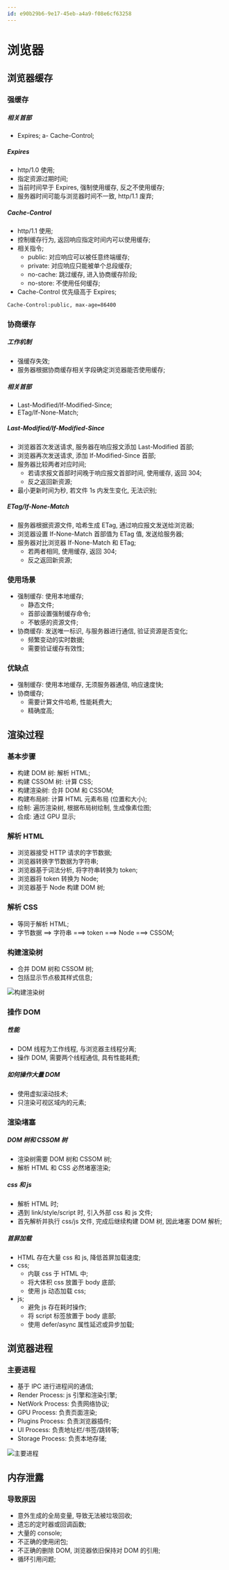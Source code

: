 ```yaml
---
id: e90b29b6-9e17-45eb-a4a9-f08e6cf63258
---
```


# 浏览器

## 浏览器缓存

### 强缓存

##### 相关首部

- Expires;
  a- Cache-Control;

##### Expires

- http/1.0 使用;
- 指定资源过期时间;
- 当前时间早于 Expires, 强制使用缓存, 反之不使用缓存;
- 服务器时间可能与浏览器时间不一致, http/1.1 废弃;

##### Cache-Control

- http/1.1 使用;
- 控制缓存行为, 返回响应指定时间内可以使用缓存;
- 相关指令;
  - public: 对应响应可以被任意终端缓存;
  - private: 对应响应只能被单个总段缓存;
  - no-cache: 跳过缓存, 进入协商缓存阶段;
  - no-store: 不使用任何缓存;
- Cache-Control 优先级高于 Expires;

```bash
Cache-Control:public, max-age=86400
```

### 协商缓存

##### 工作机制

- 强缓存失效;
- 服务器根据协商缓存相关字段确定浏览器能否使用缓存;

##### 相关首部

- Last-Modified/If-Modified-Since;
- ETag/If-None-Match;

##### Last-Modified/If-Modified-Since

- 浏览器首次发送请求, 服务器在响应报文添加 Last-Modified 首部;
- 浏览器再次发送请求, 添加 If-Modified-Since 首部;
- 服务器比较两者对应时间;
  - 若请求报文首部时间晚于响应报文首部时间, 使用缓存, 返回 304;
  - 反之返回新资源;
- 最小更新时间为秒, 若文件 1s 内发生变化, 无法识别;

##### ETag/If-None-Match

- 服务器根据资源文件, 哈希生成 ETag, 通过响应报文发送给浏览器;
- 浏览器设置 If-None-Match 首部值为 ETag 值, 发送给服务器;
- 服务器对比浏览器 If-None-Match 和 ETag;
  - 若两者相同, 使用缓存, 返回 304;
  - 反之返回新资源;

### 使用场景

- 强制缓存: 使用本地缓存;
  - 静态文件;
  - 首部设置强制缓存命令;
  - 不敏感的资源文件;
- 协商缓存: 发送唯一标识, 与服务器进行通信, 验证资源是否变化;
  - 频繁变动的实时数据;
  - 需要验证缓存有效性;

### 优缺点

- 强制缓存: 使用本地缓存, 无须服务器通信, 响应速度快;
- 协商缓存;
  - 需要计算文件哈希, 性能耗费大;
  - 精确度高;

## 渲染过程

### 基本步骤

- 构建 DOM 树: 解析 HTML;
- 构建 CSSOM 树: 计算 CSS;
- 构建渲染树: 合并 DOM 和 CSSOM;
- 构建布局树: 计算 HTML 元素布局 (位置和大小);
- 绘制: 遍历渲染树, 根据布局树绘制, 生成像素位图;
- 合成: 通过 GPU 显示;

### 解析 HTML

- 浏览器接受 HTTP 请求的字节数据;
- 浏览器转换字节数据为字符串;
- 浏览器基于词法分析, 将字符串转换为 token;
- 浏览器将 token 转换为 Node;
- 浏览器基于 Node 构建 DOM 树;

### 解析 CSS

- 等同于解析 HTML;
- 字节数据 ==> 字符串 ===> token ===> Node ===> CSSOM;

### 构建渲染树

- 合并 DOM 树和 CSSOM 树;
- 包括显示节点极其样式信息;

![构建渲染树](images/2024-04-18-10-30-50.png)

### 操作 DOM

##### 性能

- DOM 线程为工作线程, 与浏览器主线程分离;
- 操作 DOM, 需要两个线程通信, 具有性能耗费;

##### 如何操作大量 DOM

- 使用虚拟滚动技术;
- 只渲染可视区域内的元素;

### 渲染堵塞

##### DOM 树和 CSSOM 树

- 渲染树需要 DOM 树和 CSSOM 树;
- 解析 HTML 和 CSS 必然堵塞渲染;

##### css 和 js

- 解析 HTML 时;
- 遇到 link/style/script 时, 引入外部 css 和 js 文件;
- 首先解析并执行 css/js 文件, 完成后继续构建 DOM 树, 因此堵塞 DOM 解析;

##### 首屏加载

- HTML 存在大量 css 和 js, 降低首屏加载速度;
- css;
  - 内联 css 于 HTML 中;
  - 将大体积 css 放置于 body 底部;
  - 使用 js 动态加载 css;
- js;
  - 避免 js 存在耗时操作;
  - 将 script 标签放置于 body 底部;
  - 使用 defer/async 属性延迟或异步加载;

## 浏览器进程

### 主要进程

- 基于 IPC 进行进程间的通信;
- Render Process: js 引擎和渲染引擎;
- NetWork Process: 负责网络协议;
- GPU Process: 负责页面渲染;
- Plugins Process: 负责浏览器插件;
- UI Process: 负责地址栏/书签/跳转等;
- Storage Process: 负责本地存储;

![主要进程](images/2024-04-18-11-03-55.png)

## 内存泄露

### 导致原因

- 意外生成的全局变量, 导致无法被垃圾回收;
- 遗忘的定时器或回调函数;
- 大量的 console;
- 不正确的使用闭包;
- 不正确的删除 DOM, 浏览器依旧保持对 DOM 的引用;
- 循环引用问题;
